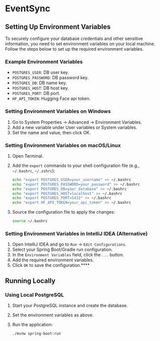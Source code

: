 # EventSync

## Setting Up Environment Variables

To securely configure your database credentials and other
sensitive information, you need to set environment variables
on your local machine. Follow the steps below to set up the
required environment variables.

### Example Environment Variables

- `POSTGRES_USER`: DB user key.
- `POSTGRES_PASSWORD`: DB password key.
- `POSTGRES_DB`: DB name key.
- `POSTGRES_HOST`: DB host key.
- `POSTGRES_PORT`: DB port.
- `HF_API_TOKEN`: Hugging Face api token.

### Setting Environment Variables on Windows

1. Go to System Properties → Advanced → Environment Variables.
2. Add a new variable under User variables or System variables.
3. Set the name and value, then click OK.

### Setting Environment Variables on macOS/Linux

1. Open Terminal.
2. Add the `export` commands to your shell configuration file (e.g., `~/.bashrc`, `~/.zshrc`):

    ```sh
    echo "export POSTGRES_USER=your_username" >> ~/.bashrc
    echo "export POSTGRES_PASSWORD=your_password" >> ~/.bashrc
    echo "export POSTGRES_DB=your_database" >> ~/.bashrc
    echo "export POSTGRES_HOST=localhost" >> ~/.bashrc
    echo "export POSTGRES_PORT=5432" >> ~/.bashrc
    echo "export HF_API_TOKEN=your_api_token" >> ~/.bashrc
    ```

3. Source the configuration file to apply the changes:

    ```sh
    source ~/.bashrc
    ```

### Setting Environment Variables in IntelliJ IDEA (Alternative)

1. Open IntelliJ IDEA and go to `Run` → `Edit Configurations`.
2. Select your Spring Boot/Gradle run configuration.
3. In the `Environment Variables` field, click the `...` button.
4. Add the required environment variables.
5. Click `OK` to save the configuration.****

## Running Locally

### Using Local PostgreSQL

1. Start your PostgreSQL instance and create the database.
2. Set the environment variables as above.
3. Run the application:

    ```sh
    ./mvnw spring-boot:run
    ```